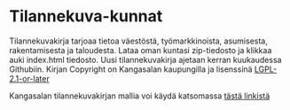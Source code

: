 # Tilannekuva-kunnat
Tilannekuvakirja tarjoaa tietoa väestöstä, työmarkkinoista, asumisesta, rakentamisesta ja taloudesta.
Lataa oman kuntasi zip-tiedosto ja klikkaa auki index.html tiedosto. Uusi tilannekuvakirja ajetaan kerran kuukaudessa Githubiin.
Kirjan Copyright on Kangasalan kaupungilla ja lisenssinä [LGPL-2.1-or-later](https://spdx.org/licenses/LGPL-2.1-or-later.html)

Kangasalan tilannekuvakirjan mallia voi käydä katsomassa [tästä linkistä](https://kangasalakehitys.github.io/tilannekuva/)
